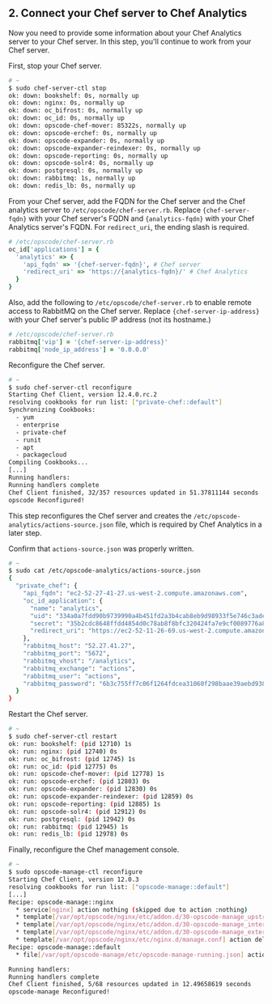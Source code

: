 ## 2. Connect your Chef server to Chef Analytics

Now you need to provide some information about your Chef Analytics server to your Chef server. In this step, you'll continue to work from your Chef server.

First, stop your Chef server.

```bash
# ~
$ sudo chef-server-ctl stop
ok: down: bookshelf: 0s, normally up
ok: down: nginx: 0s, normally up
ok: down: oc_bifrost: 0s, normally up
ok: down: oc_id: 0s, normally up
ok: down: opscode-chef-mover: 85322s, normally up
ok: down: opscode-erchef: 0s, normally up
ok: down: opscode-expander: 0s, normally up
ok: down: opscode-expander-reindexer: 0s, normally up
ok: down: opscode-reporting: 0s, normally up
ok: down: opscode-solr4: 0s, normally up
ok: down: postgresql: 0s, normally up
ok: down: rabbitmq: 1s, normally up
ok: down: redis_lb: 0s, normally up
```

From your Chef server, add the FQDN for the Chef server and the Chef analytics server to <code class="file-path">/etc/opscode/chef-server.rb</code>. Replace `{chef-server-fqdn}` with your Chef server's FQDN and `{analytics-fqdn}` with your Chef Analytics server's FQDN. For `redirect_uri`, the ending slash is required.

```ruby
# /etc/opscode/chef-server.rb
oc_id['applications'] = {
  'analytics' => {
    'api_fqdn' => '{chef-server-fqdn}', # Chef server
    'redirect_uri' => 'https://{analytics-fqdn}/' # Chef Analytics
  }
}
```

Also, add the following to <code class="file-path">/etc/opscode/chef-server.rb</code> to enable remote access to RabbitMQ on the Chef server. Replace `{chef-server-ip-address}` with your Chef server's public IP address (not its hostname.)

```ruby
# /etc/opscode/chef-server.rb
rabbitmq['vip'] = '{chef-server-ip-address}'
rabbitmq['node_ip_address'] = '0.0.0.0'
```

Reconfigure the Chef server.

```bash
# ~
$ sudo chef-server-ctl reconfigure
Starting Chef Client, version 12.4.0.rc.2
resolving cookbooks for run list: ["private-chef::default"]
Synchronizing Cookbooks:
  - yum
  - enterprise
  - private-chef
  - runit
  - apt
  - packagecloud
Compiling Cookbooks...
[...]
Running handlers:
Running handlers complete
Chef Client finished, 32/357 resources updated in 51.37811144 seconds
opscode Reconfigured!
```

This step reconfigures the Chef server and creates the <code class="file-path">/etc/opscode-analytics/actions-source.json</code> file, which is required by Chef Analytics in a later step.

Confirm that <code class="file-path">actions-source.json</code> was properly written.

```bash
# ~
$ sudo cat /etc/opscode-analytics/actions-source.json
{
  "private_chef": {
    "api_fqdn": "ec2-52-27-41-27.us-west-2.compute.amazonaws.com",
    "oc_id_application": {
      "name": "analytics",
      "uid": "334a0a7fdd90b9739990a4b451fd2a3b4cab8eb9d98933f5e746c3ade1da08a3",
      "secret": "35b2cdc8648ffdd4854d0c78ab8f8bfc320424fa7e9cf0089776a88fabfa115f",
      "redirect_uri": "https://ec2-52-11-26-69.us-west-2.compute.amazonaws.com/"
    },
    "rabbitmq_host": "52.27.41.27",
    "rabbitmq_port": "5672",
    "rabbitmq_vhost": "/analytics",
    "rabbitmq_exchange": "actions",
    "rabbitmq_user": "actions",
    "rabbitmq_password": "6b3c755ff7c06f1264fdcea31060f298baae39aebd938a515d19ae45b97a56b3061f902118bcaf78651bd65f7970817c056c"
  }
}
```

Restart the Chef server.

```bash
# ~
$ sudo chef-server-ctl restart
ok: run: bookshelf: (pid 12710) 1s
ok: run: nginx: (pid 12740) 0s
ok: run: oc_bifrost: (pid 12745) 1s
ok: run: oc_id: (pid 12775) 0s
ok: run: opscode-chef-mover: (pid 12778) 1s
ok: run: opscode-erchef: (pid 12803) 0s
ok: run: opscode-expander: (pid 12830) 0s
ok: run: opscode-expander-reindexer: (pid 12859) 0s
ok: run: opscode-reporting: (pid 12885) 1s
ok: run: opscode-solr4: (pid 12912) 0s
ok: run: postgresql: (pid 12942) 0s
ok: run: rabbitmq: (pid 12945) 1s
ok: run: redis_lb: (pid 12978) 0s
```

Finally, reconfigure the Chef management console.

```bash
# ~
$ sudo opscode-manage-ctl reconfigure
Starting Chef Client, version 12.0.3
resolving cookbooks for run list: ["opscode-manage::default"]
[...]
Recipe: opscode-manage::nginx
  * service[nginx] action nothing (skipped due to action :nothing)
  * template[/var/opt/opscode/nginx/etc/addon.d/30-opscode-manage_upstreams.conf] action create (up to date)
  * template[/var/opt/opscode/nginx/etc/addon.d/30-opscode-manage_internal.conf] action create (up to date)
  * template[/var/opt/opscode/nginx/etc/addon.d/30-opscode-manage_external.conf] action create (up to date)
  * template[/var/opt/opscode/nginx/etc/nginx.d/manage.conf] action delete (up to date)
Recipe: opscode-manage::default
  * file[/var/opt/opscode-manage/etc/opscode-manage-running.json] action create (up to date)

Running handlers:
Running handlers complete
Chef Client finished, 5/68 resources updated in 12.49658619 seconds
opscode-manage Reconfigured!
```
